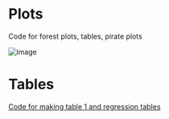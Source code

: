 # Plots
Code for forest plots, tables, pirate plots

![image](https://github.com/cawyse9/Plots/assets/29300100/a32132c1-8be8-4ae9-b0de-4cb7fe31db53)

# Tables  
[Code for making table 1 and regression tables](publication_tables.R)
